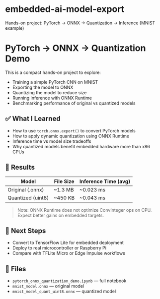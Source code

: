 # embedded-ai-model-export
Hands-on project: PyTorch → ONNX → Quantization → Inference (MNIST example)

# PyTorch → ONNX → Quantization Demo

This is a compact hands-on project to explore:
- Training a simple PyTorch CNN on MNIST
- Exporting the model to ONNX
- Quantizing the model to reduce size
- Running inference with ONNX Runtime
- Benchmarking performance of original vs quantized models

## ✅ What I Learned
- How to use `torch.onnx.export()` to convert PyTorch models
- How to apply dynamic quantization using ONNX Runtime
- Inference time vs model size tradeoffs
- Why quantized models benefit embedded hardware more than x86 CPUs

## 🧪 Results

| Model | File Size | Inference Time (avg) |
|-------|-----------|----------------------|
| Original (.onnx) | ~1.3 MB | ~0.023 ms |
| Quantized (uint8) | ~450 KB | ~0.043 ms |

> Note: ONNX Runtime does not optimize ConvInteger ops on CPU. Expect better gains on embedded targets.

## 🧠 Next Steps
- Convert to TensorFlow Lite for embedded deployment
- Deploy to real microcontroller or Raspberry Pi
- Compare with TFLite Micro or Edge Impulse workflows

## 📂 Files
- `pytorch_onnx_quantization_demo.ipynb` — full notebook
- `mnist_model.onnx` — original model
- `mnist_model_quant_uint8.onnx` — quantized model
